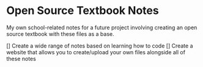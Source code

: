 # Open Source Textbook Notes
My own school-related notes for a future project involving creating an open source textbook with these files as a base. 

[] Create a wide range of notes based on learning how to code 
[] Create a website that allows you to create/upload your own files alongside all of these notes 
